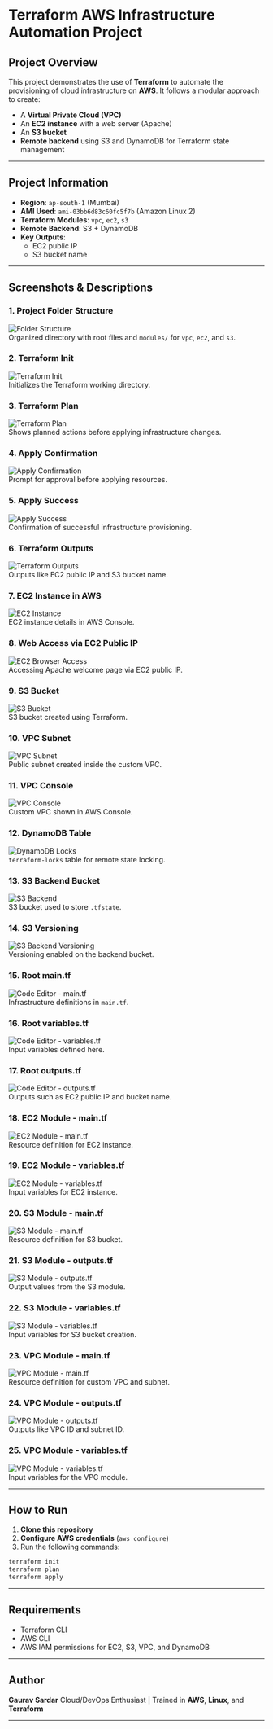 
#  Terraform AWS Infrastructure Automation Project

##  Project Overview

This project demonstrates the use of **Terraform** to automate the provisioning of cloud infrastructure on **AWS**. It follows a modular approach to create:

- A **Virtual Private Cloud (VPC)**
- An **EC2 instance** with a web server (Apache)
- An **S3 bucket**
- **Remote backend** using S3 and DynamoDB for Terraform state management

---

##  Project Information

- **Region**: `ap-south-1` (Mumbai)
- **AMI Used**: `ami-03bb6d83c60fc5f7b` (Amazon Linux 2)
- **Terraform Modules**: `vpc`, `ec2`, `s3`
- **Remote Backend**: S3 + DynamoDB
- **Key Outputs**:
  - EC2 public IP
  - S3 bucket name

---

## Screenshots & Descriptions

### 1. Project Folder Structure  
![Folder Structure](images/01-folder-structure.png)  
Organized directory with root files and `modules/` for `vpc`, `ec2`, and `s3`.

### 2. Terraform Init  
![Terraform Init](images/02-terraform-init.png)  
Initializes the Terraform working directory.

### 3. Terraform Plan  
![Terraform Plan](images/03-terraform-plan.png)  
Shows planned actions before applying infrastructure changes.

### 4. Apply Confirmation  
![Apply Confirmation](images/04-apply-confirmation.png)  
Prompt for approval before applying resources.

### 5. Apply Success  
![Apply Success](images/05-apply-success.png)  
Confirmation of successful infrastructure provisioning.

### 6. Terraform Outputs  
![Terraform Outputs](images/06-terraform-outputs.png)  
Outputs like EC2 public IP and S3 bucket name.

### 7. EC2 Instance in AWS  
![EC2 Instance](images/07-ec2-instance.png)  
EC2 instance details in AWS Console.

### 8. Web Access via EC2 Public IP  
![EC2 Browser Access](images/08-ec2-browser-access.png)  
Accessing Apache welcome page via EC2 public IP.

### 9. S3 Bucket  
![S3 Bucket](images/09-s3-bucket.png)  
S3 bucket created using Terraform.

### 10. VPC Subnet  
![VPC Subnet](images/10-vpc-subnet.png)  
Public subnet created inside the custom VPC.

### 11. VPC Console  
![VPC Console](images/11-vpc-console.png)  
Custom VPC shown in AWS Console.

### 12. DynamoDB Table  
![DynamoDB Locks](images/12-dynamodb-locks.png)  
`terraform-locks` table for remote state locking.

### 13. S3 Backend Bucket  
![S3 Backend](images/13-s3-backend.png)  
S3 bucket used to store `.tfstate`.

### 14. S3 Versioning  
![S3 Backend Versioning](images/14-s3-backend-versioning.png)  
Versioning enabled on the backend bucket.

### 15. Root main.tf  
![Code Editor - main.tf](images/15-code-editor-main.png)  
Infrastructure definitions in `main.tf`.

### 16. Root variables.tf  
![Code Editor - variables.tf](images/16-code-editor-variables.png)  
Input variables defined here.

### 17. Root outputs.tf  
![Code Editor - outputs.tf](images/17-code-editor-outputs.png)  
Outputs such as EC2 public IP and bucket name.

### 18. EC2 Module - main.tf  
![EC2 Module - main.tf](images/18-ec2-module-main.png)  
Resource definition for EC2 instance.

### 19. EC2 Module - variables.tf  
![EC2 Module - variables.tf](images/19-ec2-module-variables.png)  
Input variables for EC2 instance.

### 20. S3 Module - main.tf  
![S3 Module - main.tf](images/20-s3-module-main.png)  
Resource definition for S3 bucket.

### 21. S3 Module - outputs.tf  
![S3 Module - outputs.tf](images/21-s3-module-outputs.png)  
Output values from the S3 module.

### 22. S3 Module - variables.tf  
![S3 Module - variables.tf](images/22-s3-module-variables.png)  
Input variables for S3 bucket creation.

### 23. VPC Module - main.tf  
![VPC Module - main.tf](images/23-vpc-module-main.png)  
Resource definition for custom VPC and subnet.

### 24. VPC Module - outputs.tf  
![VPC Module - outputs.tf](images/24-vpc-module-outputs.png)  
Outputs like VPC ID and subnet ID.

### 25. VPC Module - variables.tf  
![VPC Module - variables.tf](images/25-vpc-module-variables.png)  
Input variables for the VPC module.

---

##  How to Run

1. **Clone this repository**
2. **Configure AWS credentials** (`aws configure`)
3. Run the following commands:

```bash
terraform init
terraform plan
terraform apply
````

---

##  Requirements

* Terraform CLI
* AWS CLI
* AWS IAM permissions for EC2, S3, VPC, and DynamoDB

---

## Author

**Gaurav  Sardar**
Cloud/DevOps Enthusiast | Trained in **AWS**, **Linux**, and **Terraform**

---
